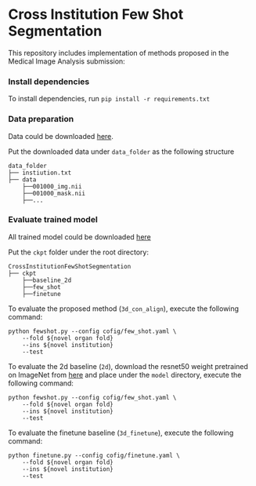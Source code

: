 # Cross Institution Few Shot Segmentation
This repository includes implementation of methods proposed in
the Medical Image Analysis submission:

### Install dependencies
To install dependencies, run `pip install -r requirements.txt`

### Data preparation
Data could be downloaded [here]().

Put the downloaded data under `data_folder` as the following structure
```
data_folder
├── instiution.txt
├── data
    ├──001000_img.nii
    ├──001000_mask.nii
    ├──...
```

### Evaluate trained model
All trained model could be downloaded [here](https://drive.google.com/file/d/1CtNYaqFw13pn-6FoiF99tIGEBuVnH9Hz/view?usp=sharing)

Put the `ckpt` folder under the root directory:
```
CrossInstitutionFewShotSegmentation
├── ckpt
    ├──baseline_2d
    ├──few_shot
    ├──finetune
```

To evaluate the proposed method (`3d_con_align`), execute the following command:
```
python fewshot.py --config cofig/few_shot.yaml \
    --fold ${novel organ fold}
    --ins ${novel institution}
    --test
```
To evaluate the 2d baseline (`2d`), download the resnet50 weight pretrained on 
ImageNet from [here](https://drive.google.com/file/d/1CtNYaqFw13pn-6FoiF99tIGEBuVnH9Hz/view?usp=sharing) 
and place under the `model` directory, execute the following 
command:
```
python fewshot.py --config cofig/few_shot.yaml \
    --fold ${novel organ fold}
    --ins ${novel institution}
    --test
```
To evaluate the finetune baseline (`3d_finetune`), execute the following command:
```
python finetune.py --config cofig/finetune.yaml \
    --fold ${novel organ fold}
    --ins ${novel institution}
    --test
```